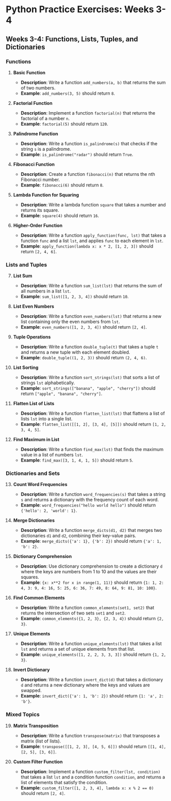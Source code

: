 # Python Practice Exercises: Weeks 3-4

## Weeks 3-4: Functions, Lists, Tuples, and Dictionaries

### Functions

1. **Basic Function**
   - **Description**: Write a function `add_numbers(a, b)` that returns the sum of two numbers.
   - **Example**: `add_numbers(3, 5)` should return `8`.

2. **Factorial Function**
   - **Description**: Implement a function `factorial(n)` that returns the factorial of a number `n`.
   - **Example**: `factorial(5)` should return `120`.

3. **Palindrome Function**
   - **Description**: Write a function `is_palindrome(s)` that checks if the string `s` is a palindrome.
   - **Example**: `is_palindrome("radar")` should return `True`.

4. **Fibonacci Function**
   - **Description**: Create a function `fibonacci(n)` that returns the nth Fibonacci number.
   - **Example**: `fibonacci(6)` should return `8`.

5. **Lambda Function for Squaring**
   - **Description**: Write a lambda function `square` that takes a number and returns its square.
   - **Example**: `square(4)` should return `16`.

6. **Higher-Order Function**
   - **Description**: Write a function `apply_function(func, lst)` that takes a function `func` and a list `lst`, and applies `func` to each element in `lst`.
   - **Example**: `apply_function(lambda x: x * 2, [1, 2, 3])` should return `[2, 4, 6]`.

### Lists and Tuples

7. **List Sum**
   - **Description**: Write a function `sum_list(lst)` that returns the sum of all numbers in a list `lst`.
   - **Example**: `sum_list([1, 2, 3, 4])` should return `10`.

8. **List Even Numbers**
   - **Description**: Write a function `even_numbers(lst)` that returns a new list containing only the even numbers from `lst`.
   - **Example**: `even_numbers([1, 2, 3, 4])` should return `[2, 4]`.

9. **Tuple Operations**
   - **Description**: Write a function `double_tuple(t)` that takes a tuple `t` and returns a new tuple with each element doubled.
   - **Example**: `double_tuple((1, 2, 3))` should return `(2, 4, 6)`.

10. **List Sorting**
    - **Description**: Write a function `sort_strings(lst)` that sorts a list of strings `lst` alphabetically.
    - **Example**: `sort_strings(["banana", "apple", "cherry"])` should return `["apple", "banana", "cherry"]`.

11. **Flatten List of Lists**
    - **Description**: Write a function `flatten_list(lst)` that flattens a list of lists `lst` into a single list.
    - **Example**: `flatten_list([[1, 2], [3, 4], [5]])` should return `[1, 2, 3, 4, 5]`.

12. **Find Maximum in List**
    - **Description**: Write a function `find_max(lst)` that finds the maximum value in a list of numbers `lst`.
    - **Example**: `find_max([3, 1, 4, 1, 5])` should return `5`.

### Dictionaries and Sets

13. **Count Word Frequencies**
    - **Description**: Write a function `word_frequencies(s)` that takes a string `s` and returns a dictionary with the frequency count of each word.
    - **Example**: `word_frequencies("hello world hello")` should return `{'hello': 2, 'world': 1}`.

14. **Merge Dictionaries**
    - **Description**: Write a function `merge_dicts(d1, d2)` that merges two dictionaries `d1` and `d2`, combining their key-value pairs.
    - **Example**: `merge_dicts({'a': 1}, {'b': 2})` should return `{'a': 1, 'b': 2}`.

15. **Dictionary Comprehension**
    - **Description**: Use dictionary comprehension to create a dictionary `d` where the keys are numbers from 1 to 10 and the values are their squares.
    - **Example**: `{x: x**2 for x in range(1, 11)}` should return `{1: 1, 2: 4, 3: 9, 4: 16, 5: 25, 6: 36, 7: 49, 8: 64, 9: 81, 10: 100}`.

16. **Find Common Elements**
    - **Description**: Write a function `common_elements(set1, set2)` that returns the intersection of two sets `set1` and `set2`.
    - **Example**: `common_elements({1, 2, 3}, {2, 3, 4})` should return `{2, 3}`.

17. **Unique Elements**
    - **Description**: Write a function `unique_elements(lst)` that takes a list `lst` and returns a set of unique elements from that list.
    - **Example**: `unique_elements([1, 2, 2, 3, 3, 3])` should return `{1, 2, 3}`.

18. **Invert Dictionary**
    - **Description**: Write a function `invert_dict(d)` that takes a dictionary `d` and returns a new dictionary where the keys and values are swapped.
    - **Example**: `invert_dict({'a': 1, 'b': 2})` should return `{1: 'a', 2: 'b'}`.

### Mixed Topics

19. **Matrix Transposition**
    - **Description**: Write a function `transpose(matrix)` that transposes a matrix (list of lists).
    - **Example**: `transpose([[1, 2, 3], [4, 5, 6]])` should return `[[1, 4], [2, 5], [3, 6]]`.

20. **Custom Filter Function**
    - **Description**: Implement a function `custom_filter(lst, condition)` that takes a list `lst` and a condition function `condition`, and returns a list of elements that satisfy the condition.
    - **Example**: `custom_filter([1, 2, 3, 4], lambda x: x % 2 == 0)` should return `[2, 4]`.
